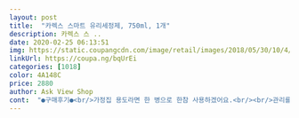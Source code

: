 ```yaml
---
layout: post 
title:  "카렉스 스마트 유리세정제, 750ml, 1개" 
description: 카렉스 스 ..
date: 2020-02-25 06:13:51 
img: https://static.coupangcdn.com/image/retail/images/2018/05/30/10/4/b119caea-2f2b-470e-8918-853bd00d0c19.jpg 
linkUrl: https://coupa.ng/bqUrEi 
categories: [1018] 
color: 4A148C 
price: 2880 
author: Ask View Shop 
cont:  "●구매후기●<br/>가정집 용도라면 한 병으로 한참 사용하겠어요.<br/><br/>관리를 자주하고 있는<br/>근데 세정력이 엄청 좋은 제품은 아니라서<br/>근데 파란 유리세정제보다는 어느 정도 편하게 닦인 했어요.<br/><br/>니코틴 찐들이 샷시에 늘러붙어 누렇고<br/>막 드라마틱하진 않지만 얼룩은 잘 닦이는 편이예요.<br/><br/>먼저 얼룩 힘들게 닦지 않아도 충분히 뿌리니 지더라구요.<br/><br/>모든 유리세정제가 비슷한 것 같아요.<br/><br/>베란다 외부 샷시는 인테리어를 안했고<br/>보톰 파란 유리세정제 향은 아니구요,<br/>세척력은<br/>유리닦이 전용 극세사 행주를 겸비했는데<br/>유리부분도 일반 유리인데도 밖이 뿌옇게 보일정도라<br/>이 제품 구매해 사용해봤는데요<br/>인공적인 향이 있긴 합니다.<br/><br/>일단 향은 그냥 쏘쏘 독하지도 않고 은은해요<br/>입주청소용으로 구매했어요<br/>자동차유리,화장실거울,창문에는 사용하기 좋을 거 같아요<br/>전 세입자가 베란다에서 담배를 피고 또 청소를 한번도 안했는지<br/>주방에 환풍기 유리랑 기름때땜에 구매햇는데 수세미같이 청소해주니까 나름 깨끗해졋네요~<br/>집 내부는 집주인이 다 리모델링 해줬는데<br/>착한가격에 맘에드네요~<br/>특별하진 않지만 가성비로 따지니 좋은 제품인 것 같습니다!<br/>향은<br/>" 
---
```

